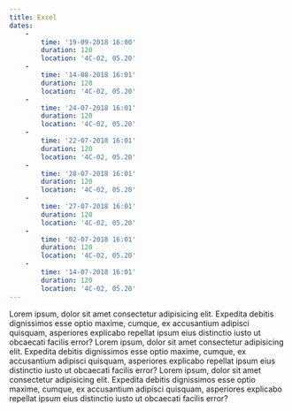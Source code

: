 ```yaml
---
title: Excel
dates:
    -
        time: '19-09-2018 16:00'
        duration: 120
        location: '4C-02, 05.20'
    -
        time: '14-08-2018 16:01'
        duration: 120
        location: '4C-02, 05.20'
    -
        time: '24-07-2018 16:01'
        duration: 120
        location: '4C-02, 05.20'
    -
        time: '22-07-2018 16:01'
        duration: 120
        location: '4C-02, 05.20'
    -
        time: '28-07-2018 16:01'
        duration: 120
        location: '4C-02, 05.20'
    -
        time: '27-07-2018 16:01'
        duration: 120
        location: '4C-02, 05.20'
    -
        time: '02-07-2018 16:01'
        duration: 120
        location: '4C-02, 05.20'
    -
        time: '14-07-2018 16:01'
        duration: 120
        location: '4C-02, 05.20'
---
```


Lorem ipsum, dolor sit amet consectetur adipisicing elit. Expedita debitis dignissimos esse optio maxime, cumque, ex accusantium adipisci quisquam, asperiores explicabo repellat ipsum eius distinctio iusto ut obcaecati facilis error?
Lorem ipsum, dolor sit amet consectetur adipisicing elit. Expedita debitis dignissimos esse optio maxime, cumque, ex accusantium adipisci quisquam, asperiores explicabo repellat ipsum eius distinctio iusto ut obcaecati facilis error?
Lorem ipsum, dolor sit amet consectetur adipisicing elit. Expedita debitis dignissimos esse optio maxime, cumque, ex accusantium adipisci quisquam, asperiores explicabo repellat ipsum eius distinctio iusto ut obcaecati facilis error?